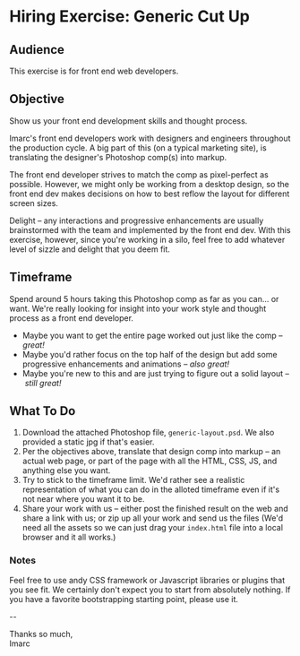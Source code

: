 # Hiring Exercise: Generic Cut Up


## Audience
This exercise is for front end web developers. 

## Objective
Show us your front end development skills and thought process. 

Imarc's front end developers work with designers and engineers throughout the production cycle. A big part of this (on a typical marketing site), is translating the designer's Photoshop comp(s) into markup.

The front end developer strives to match the comp as pixel-perfect as possible. However, we might only be working from a desktop design, so the front end dev makes decisions on how to best reflow the layout for different screen sizes. 

Delight – any interactions and progressive enhancements are usually brainstormed with the team and implemented by the front end dev. With this exercise, however, since you're working in a silo, feel free to add whatever level of sizzle and delight that you deem fit.

## Timeframe
Spend around 5 hours taking this Photoshop comp as far as you can... or want. We're really looking for insight into your work style and thought process as a front end developer. 

- Maybe you want to get the entire page worked out just like the comp – *great!*
- Maybe you'd rather focus on the top half of the design but add some progressive enhancements and animations – *also great!*
- Maybe you're new to this and are just trying to figure out a solid layout – *still great!*

## What To Do

1. Download the attached Photoshop file, `generic-layout.psd`. We also provided a static jpg if that's easier.
2. Per the objectives above, translate that design comp into markup – an actual web page, or part of the page with all the HTML, CSS, JS, and anything else you want.
3. Try to stick to the timeframe limit. We'd rather see a realistic representation of what you can do in the alloted timeframe even if it's not near where you want it to be.
4. Share your work with us – either post the finished result on the web and share a link with us; or zip up all your work and send us the files (We'd need all the assets so we can just drag your `index.html` file into a local browser and it all works.)

### Notes
Feel free to use andy CSS framework or Javascript libraries or plugins that you see fit. We certainly don't expect you to start from absolutely nothing. If you have a favorite bootstrapping starting point, please use it.

--


Thanks so much,<br />
Imarc
